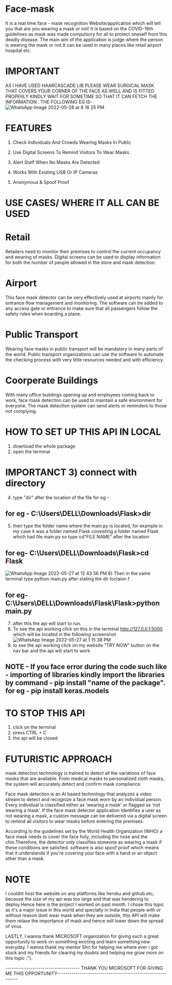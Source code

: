# Face-mask
It is a real time face - mask recognition Website/application which will tell you that are you wearing a mask or not! It is based on the COVID-19th guidelines as mask was made compulsory for all to protect oneself from this deadly disease.
The main aim of the application is judge where the person is wearing the mask or not.It can be used in many places like retail airport hospital etc.

# IMPORTANT 
AS I HAVE USED HAARCASCADE LIB PLEASE WEAR SURGICAL MASK THAT COVERS YOUR CORNER OF THE FACE AS WELL AND IS FITTED PROPERLY KINDLY WAIT FOR SOMETIME SO THAT IT CAN FETCH THE INFORMATION . THE FOLLOWING EG IS- 
![WhatsApp Image 2022-05-28 at 8 16 25 PM](https://user-images.githubusercontent.com/89337719/170830489-a071fd34-273d-469f-9be0-39f2994d7d1b.jpeg)


# FEATURES
1) Check Individuals And Crowds Wearing Masks In Public

2) Use Digital Screens To Remind Visitors To Wear Masks

3) Alert Staff When No Masks Are Detected

4) Works With Existing USB Or IP Cameras

5) Anonymous & Spoof Proof

# USE CASES/ WHERE IT ALL CAN BE USED

# Retail
Retailers need to monitor their premises to control the current occupancy and wearing of masks. Digital screens can be used to display information for
both the number of people allowed in the store and mask detection.

# Airport
This face mask detector can be very effectively used at airports mainly for entrance flow management and monitoring. The software can be added to any access
gate or entrance to make sure that all passengers follow the safety rules when boarding a plane.

# Public Transport
Wearing face masks in public transport will be mandatory in many parts of the world. Public transport organizations can use the software to automate the checking
process with very little resources needed and with efficiency.

# Coorperate Buildings
With many office buildings opening up and employees coming back to work, face mask detection can be used to maintain a safe environment for everyone. The mask detection 
system can send alerts or reminders to those not complying.










# HOW TO SET UP THIS API IN LOCAL

1) download the whole package 
2) open the terminal
# IMPORTANCT 3) connect with directory
4) type "dir" after the location of the file for eg -
## for eg - C:\Users\DELL\Downloads\Flask>dir
5) then type the folder name where the main.py is located, for example in my case it was a folder named Flask consisting a folder named Flask which had file main.py
so type cd"FILE NAME" after the location 
## for eg- C:\Users\DELL\Downloads\Flask>cd Flask
![WhatsApp Image 2022-05-27 at 12 43 56 PM](https://user-images.githubusercontent.com/89337719/170650290-89f88236-2f1c-4120-9a5c-117d634609e3.jpeg)
6) Then in the same terminal type python main.py after stating the dir loctaion f
## for eg- C:\Users\DELL\Downloads\Flask\Flask>python main.py
7) after this the api will start to run.
8) To see the api working click on this in the terminal http://127.0.0.1:5000
which will be located in the following screenshot
 ![WhatsApp Image 2022-05-27 at 1 15 38 PM](https://user-images.githubusercontent.com/89337719/170654301-9a432e94-de14-406b-b2c9-1e5c1b927dc3.jpeg)
9) to see the api working click on my website "TRY NOW" button on the nav bar and the api will start to work
## NOTE - If you face error during the code such like - importing of libraries kindly import the libraries by command - pip install "name of the package".           for eg - pip install keras.models


# TO STOP THIS API 
1) click on the terminal 
2) press CTRL + C
3) the api will be closed 






# FUTURISTIC APPROACH
mask detection technology is trained to detect all the variations of face masks that are available. From medical masks to personalized cloth masks, the system will
accurately detect and confirm mask compliance.

Face mask detection is an AI based technology that analyzes a video stream to detect and recognize a face mask worn by an individual person. Every individual is 
classified either as ‘wearing a mask’ or flagged as ‘not wearing a mask’. If the face mask detector application identifies a user as not wearing a mask, a custom 
message can be delivered via a digital screen to remind all visitors to wear masks before entering the premises.

According to the guidelines set by the World Health Organization (WHO) a face mask needs to cover the face fully, including the nose and the chin.Therefore, the
detector only classifies someone as wearing a mask if these conditions are satisfied. software is also spoof proof which means that it understands if you’re
covering your face with a hand or an object other than a mask.






# NOTE
I couldnt host the website on any platforms like heroku and github etc, because the size of my api was too large and that was hendering to deploy.Hence here is the 
project I worked on past month. I chose this topic as it's a major issue in this world and specially in India that people with or without reason dont wear mask
when they are outside, this API will make them relase the importance of mask and hence will lower down the spread of virus.

LASTLY, I wanna thank MICROSOFT organization for giving such a great opportunity to work on something exicting and learn something new everyday. 
I wanna thank my mentor Shri for helping me where ever i got stuck and my friends for clearing my doubts and helping me grow more on this topic :"). 

------------------------------------ THANK YOU MICROSOFT FOR GIVING ME THIS OPPORTUNITY-----------------------------------------------------------

